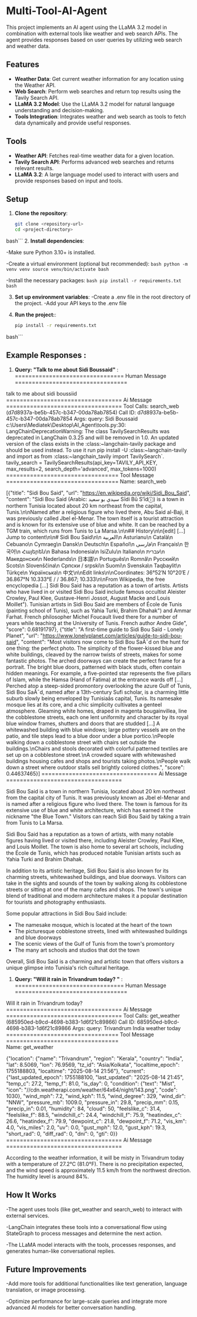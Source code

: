 # Multi-Tool-AI-Agent
This project implements an AI agent using the LLaMA 3.2 model in combination with external tools like weather and web search APIs. The agent provides responses based on user queries by utilizing web search and weather data.

## Features

- **Weather Data**: Get current weather information for any location using the Weather API.
- **Web Search**: Perform web searches and return top results using the Tavily Search API.
- **LLaMA 3.2 Model**: Use the LLaMA 3.2 model for natural language understanding and decision-making.
- **Tools Integration**: Integrates weather and web search as tools to fetch data dynamically and provide useful responses.

## Tools

- **Weather API**: Fetches real-time weather data for a given location.
- **Tavily Search API**: Performs advanced web searches and returns relevant results.
- **LLaMA 3.2**: A large language model used to interact with users and provide responses based on input and tools.

## Setup

1. **Clone the repository**:
   ```bash
   git clone <repository-url>
   cd <project-directory>
 bash```
2. **Install dependencies**:

-Make sure Python 3.10+ is installed.

-Create a virtual environment (optional but recommended):
    ```bash
  python -m venv venv
  source venv/bin/activate
 bash```

-Install the necessary packages:
    ```bash
   pip install -r requirements.txt
 bash```

3. **Set up environment variables**:
-Create a .env file in the root directory of the project.
-Add your API keys to the .env file

4. **Run the project:**:
     ```bash
   pip install -r requirements.txt
 bash```
## Example Responses : 
1. **Query: "Talk to me about Sidi Boussaid"** :
================================ Human Message =================================

talk to me about sidi boussiid
================================== Ai Message ==================================
Tool Calls:
  search_web (d7d8937a-be5b-457c-b347-00da78ab7854)
 Call ID: d7d8937a-be5b-457c-b347-00da78ab7854
  Args:
    query: Sidi Boussaid 
c:\Users\Mediatek\Desktop\AI_Agent\tools.py:30: LangChainDeprecationWarning: The class TavilySearchResults was deprecated in LangChain 0.3.25 and will be removed in 1.0. An updated version of the class exists in the :class:~langchain-tavily package and should be used instead. To use it run pip install -U :class:~langchain-tavily and import as from :class:~langchain_tavily import TavilySearch`.
  tavily_search = TavilySearchResults(api_key=TAVILY_API_KEY, max_results=2, search_depth='advanced', max_tokens=1000)
================================= Tool Message =================================
Name: search_web

[{"title": "Sidi Bou Said", "url": "https://en.wikipedia.org/wiki/Sidi_Bou_Said", "content": "Sidi Bou Said (Arabic: سيدي بو سعيد Sīdi Bū Sʻīdⓘ) is a town in northern Tunisia located about 20 km northeast from the capital, Tunis.\n\nNamed after a religious figure who lived there, Abu Said al-Baji, it was previously called Jbel el-Menar. The town itself is a tourist attraction and is known for its extensive use of blue and white. It can be reached by a TGM train, which runs from Tunis to La Marsa.\n\n## History\n\n[edit] [...] Jump to content\n\n# Sidi Bou Said\n\n العربية\n Asturianu\n Català\n Cebuano\n Cymraeg\n Dansk\n Deutsch\n Español\n فارسی\n Français\n 한국어\n Հայերեն\n Bahasa Indonesia\n IsiZulu\n Italiano\n עברית\n Македонски\n Nederlands\n 日本語\n Português\n Romnă\n Русский\n Scots\n Slovenščina\n Српски / srpski\n Suomi\n Svenska\n Taqbaylit\n Türkçe\n Українська\n 中文\n\nEdit links\n\nCoordinates: 36°52′N 10°20′E / 36.867°N 10.333°E /  / 36.867; 10.333\n\nFrom Wikipedia, the free encyclopedia [...] Sidi Bou Said has a reputation as a town of artists. Artists who have lived in or visited Sidi Bou Said include famous occultist Aleister Crowley, Paul Klee, Gustave-Henri Jossot, August Macke and Louis Moillet\"). Tunisian artists in Sidi Bou Said are members of École de Tunis (painting school of Tunis), such as Yahia Turki, Brahim Dhahak\") and Ammar Farhat. French philosopher Michel Foucault lived there for a number of years while teaching at the University of Tunis. French author Andre Gide", "score": 0.68191797}, {"title": "A first-time guide to Sidi Bou Saïd - Lonely Planet", "url": "https://www.lonelyplanet.com/articles/guide-to-sidi-bou-said", "content": "Most visitors now come to Sidi Bou SaÃ¯d on the hunt for one thing: the perfect photo. The simplicity of the flower-kissed blue and white buildings, cleaved by the narrow twists of streets, makes for some fantastic photos. The arched doorways can create the perfect frame for a portrait. The bright blue doors, patterned with black studs, often contain hidden meanings. For example, a five-pointed star represents the five pillars of Islam, while the Hamsa (Hand of Fatima) at the entrance wards off [...] Perched atop a steep-sided promontory overlooking the azure Gulf of Tunis, Sidi Bou SaÃ¯d, named after a 13th-century Sufi scholar, is a charming little suburb slowly being enveloped by Tunisiaâs capital, Tunis. Its namesake mosque lies at its core, and a chic simplicity cultivates a genteel atmosphere. Gleaming white homes, draped in magenta bougainvillea, line the cobblestone streets, each one lent uniformity and character by its royal blue window frames, shutters and doors that are studded [...] A whitewashed building with blue windows; large pottery vessels are on the patio, and tile steps lead to a blue door under a blue portico.\nPeople walking down a cobblestone street with chairs set outside the buildings.\nChairs and stools decorated with colorful patterned textiles are set up on a cobblestone street.\nA crowded square with whitewashed buildings housing cafes and shops and tourists taking photos.\nPeople walk down a street where outdoor stalls sell brightly colored clothes.", "score": 0.44637465}]
================================== Ai Message ==================================

Sidi Bou Said is a town in northern Tunisia, located about 20 km northeast from the capital city of Tunis. It was previously known as Jbel el-Menar and is named after a religious figure who lived there. The town is famous for its extensive use of blue and white architecture, which has earned it the nickname "the Blue Town." Visitors can reach Sidi Bou Said by taking a train from Tunis to La Marsa.

Sidi Bou Said has a reputation as a town of artists, with many notable figures having lived or visited there, including Aleister Crowley, Paul Klee, and Louis Moillet. The town is also home to several art schools, including the École de Tunis, which has produced notable Tunisian artists such as Yahia Turki and Brahim Dhahak.

In addition to its artistic heritage, Sidi Bou Said is also known for its charming streets, whitewashed buildings, and blue doorways. Visitors can take in the sights and sounds of the town by walking along its cobblestone streets or sitting at one of the many cafes and shops. The town's unique blend of traditional and modern architecture makes it a popular destination for tourists and photography enthusiasts.

Some popular attractions in Sidi Bou Said include:

* The namesake mosque, which is located at the heart of the town
* The picturesque cobblestone streets, lined with whitewashed buildings and blue doorways
* The scenic views of the Gulf of Tunis from the town's promontory
* The many art schools and studios that dot the town

Overall, Sidi Bou Said is a charming and artistic town that offers visitors a unique glimpse into Tunisia's rich cultural heritage.

1. **Query:  "Will it rain in Trivandrum today? "** :
================================ Human Message =================================

Will it rain in Trivandrum today?
================================== Ai Message ==================================
Tool Calls:
  get_weather (685950ed-b9cd-4698-b383-1d6f21c89866)
 Call ID: 685950ed-b9cd-4698-b383-1d6f21c89866
  Args:
    query: Trivandrum India weather today
================================= Tool Message =================================        
Name: get_weather

{"location": {"name": "Trivandrum", "region": "Kerala", "country": "India", "lat": 8.5069, "lon": 76.9569, "tz_id": "Asia/Kolkata", "localtime_epoch": 1755188803, "localtime": "2025-08-14 21:56"}, "current": {"last_updated_epoch": 1755188100, "last_updated": "2025-08-14 21:45", "temp_c": 27.2, "temp_f": 81.0, "is_day": 0, "condition": {"text": "Mist", "icon": "//cdn.weatherapi.com/weather/64x64/night/143.png", "code": 1030}, "wind_mph": 7.2, "wind_kph": 11.5, "wind_degree": 329, "wind_dir": "NNW", "pressure_mb": 1009.0, "pressure_in": 29.8, "precip_mm": 0.15, "precip_in": 0.01, "humidity": 84, "cloud": 50, "feelslike_c": 31.4, "feelslike_f": 88.5, "windchill_c": 24.4, "windchill_f": 75.9, "heatindex_c": 26.6, "heatindex_f": 79.9, "dewpoint_c": 21.8, "dewpoint_f": 71.2, "vis_km": 4.0, "vis_miles": 2.0, "uv": 0.0, "gust_mph": 12.0, "gust_kph": 19.3, "short_rad": 0, "diff_rad": 0, "dni": 0, "gti": 0}}
================================== Ai Message ==================================

According to the weather information, it will be misty in Trivandrum today with a temperature of 27.2°C (81.0°F). There is no precipitation expected, and the wind speed is approximately 11.5 km/h from the northwest direction. The humidity level is around 84%.

## How It Works
-The agent uses tools (like get_weather and search_web) to interact with external services.

-LangChain integrates these tools into a conversational flow using StateGraph to process messages and determine the next action.

-The LLaMA model interacts with the tools, processes responses, and generates human-like conversational replies.

## Future Improvements
-Add more tools for additional functionalities like text generation, language translation, or image processing.

-Optimize performance for large-scale queries and integrate more advanced AI models for better conversation handling.
